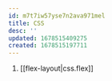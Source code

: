 ```yaml
---
id: m7t7iw57yse7n2ava971mel
title: CSS
desc: ''
updated: 1678515409275
created: 1678515197711
---
```


1. [[flex-layout|css.flex]]